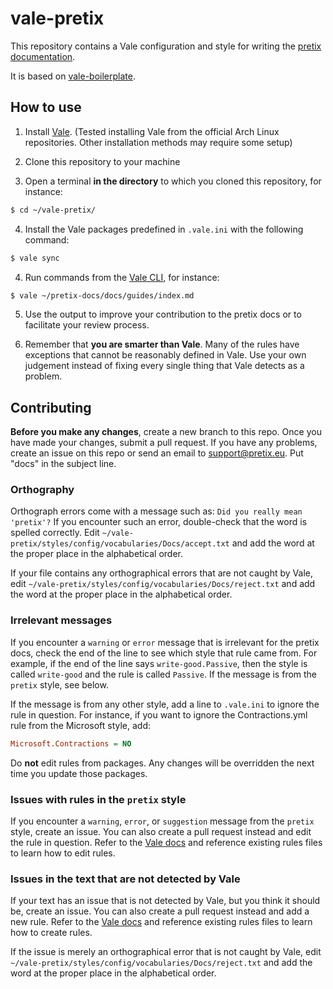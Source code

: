 # vale-pretix

This repository contains a Vale configuration and style for writing the [pretix documentation](https://github.com/pretix/pretix-docs/). 

It is based on [vale-boilerplate](https://github.com/errata-ai/vale-boilerplate). 

## How to use 

 1. Install [Vale](https://github.com/errata-ai/vale). 
    (Tested installing Vale from the official Arch Linux repositories. 
    Other installation methods may require some setup)
    
 2. Clone this repository to your machine 
 
 3. Open a terminal **in the directory** to which you cloned this repository, for instance: 
    
``` bash
$ cd ~/vale-pretix/
```

 4. Install the Vale packages predefined in `.vale.ini` with the following command: 
 
``` bash
$ vale sync
```

 4. Run commands from the [Vale CLI](https://vale.sh/docs/cli), for instance: 

``` bash
$ vale ~/pretix-docs/docs/guides/index.md
```

 5. Use the output to improve your contribution to the pretix docs or to facilitate your review process. 
 
 6. Remember that **you are smarter than Vale**. 
 Many of the rules have exceptions that cannot be reasonably defined in Vale. 
 Use your own judgement instead of fixing every single thing that Vale detects as a problem. 
 
## Contributing 

**Before you make any changes**, create a new branch to this repo. 
Once you have made your changes, submit a pull request. 
If you have any problems, create an issue on this repo or send an email to [support@pretix.eu](mailto:support@pretix.eu). 
Put "docs" in the subject line. 

### Orthography

Orthograph errors come with a message such as: `Did you really mean 'pretix'?` 
If you encounter such an error, double-check that the word is spelled correctly. 
Edit `~/vale-pretix/styles/config/vocabularies/Docs/accept.txt` and add the word at the proper place in the alphabetical order. 

If your file contains any orthographical errors that are not caught by Vale, edit `~/vale-pretix/styles/config/vocabularies/Docs/reject.txt` and add the word at the proper place in the alphabetical order. 

### Irrelevant messages 

If you encounter a `warning` or `error` message that is irrelevant for the pretix docs, check the end of the line to see which style that rule came from. 
For example, if the end of the line says `write-good.Passive`, then the style is called `write-good` and the rule is called `Passive`. 
If the message is from the `pretix` style, see below. 

If the message is from any other style, add a line to `.vale.ini` to ignore the rule in question. 
For instance, if you want to ignore the Contractions.yml rule from the Microsoft style, add: 

``` ini
Microsoft.Contractions = NO
```

Do **not** edit rules from packages. 
Any changes will be overridden the next time you update those packages. 

### Issues with rules in the `pretix` style 

If you encounter a `warning`, `error`, or `suggestion` message  from the `pretix` style, create an issue. 
You can also create a pull request instead and edit the rule in question. 
Refer to the [Vale docs](https://vale.sh/docs) and reference existing rules files to learn how to edit rules. 

### Issues in the text that are not detected by Vale 

If your text has an issue that is not detected by Vale, but you think it should be, create an issue. 
You can also create a pull request instead and add a new rule. 
Refer to the [Vale docs](https://vale.sh/docs) and reference existing rules files to learn how to create rules. 

If the issue is merely an orthographical error that is not caught by Vale, edit `~/vale-pretix/styles/config/vocabularies/Docs/reject.txt` and add the word at the proper place in the alphabetical order. 
